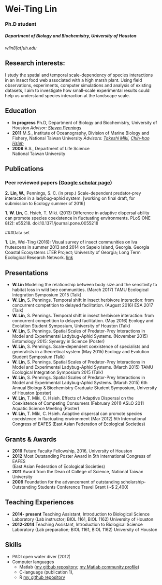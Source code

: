 # Wei-Ting Lin  

### Ph.D student 

##### Department of Biology and Biochemistry, University of Houston

*wlin8[at]uh.edu*  

## Research interests:  
I study the spatial and temporal scale-dependency of species interactions in an insect food web associated with a high marsh plant. Using field observations, experiments, computer simulations and analysis of existing datasets, I aim to investigate how small-scale experimental results could help us understand species interaction at the landscape scale.

## Education

* **In progress** Ph.D, Department of Biology and Biochemistry, University of Houston  _Advisor: [Steven Pennings](http://nsmn1.uh.edu/steve/)_
* **2011**  M.S., Institute of Oceanography, Division of Marine Biology and Fishery, National Taiwan University _Advisors: [Takeshi Miki](http://homepage.ntu.edu.tw/~tksmiki/top.html), [Chih-hao Hsieh](http://homepage.ntu.edu.tw/~complex/people/Hsieh.html)_
* **2009** B.S., Department of Life Science  
National Taiwan University

## Publications
### Peer reviewed papers ([Google scholar page](https://scholar.google.com/citations?hl=en&user=XXY-vVcAAAAJ&view_op=list_works&gmla=AJsN-F4PQC2S4e6LghJ_Y_7B_S6L16lq6tfF_RsWSYemzxaux4aqSEqtw9fuN27JK3e0YR8QFwh_QDj67CsoTB1S2rJm3xWrQIFPyCVKtLcWN9iY5OCL8hVTlsUfrK6Tg_TtDtXnfSbO))
**2.** **Lin, W.**, Pennings, S. C. (in prep.) Scale-dependent predator-prey interaction in a ladybug-aphid system. [working on final draft, for submission to Ecology summer of 2016]

**1.** **W. Lin**, C. Hsieh, T. Miki. (2013) Difference in adaptive dispersal ability can promote species coexistence in fluctuating environments. PLoS ONE 8(2): e55218. doi:10.1371/journal.pone.0055218

###Data set

**1.** Lin, Wei-Ting (2016): Visual survey of insect communities on Iva frutescens in summer 2013 and 2014 on Sapelo Island, Georgia. Georgia Coastal Ecosystems LTER Project; University of Georgia; Long Term Ecological Research Network. [link](http://dx.doi.org/10.6073/pasta/fae8e94a866b71fad5e9122136b5b95e)

## Presentations
* **W.Lin** Modeling the relationship between body size and the sensitivity to habitat loss in wild bee communities. (March 2017) TAMU Ecological Integration Symposium 2015 (Talk)
* **W. Lin**, S. Pennings. Temporal shift in insect herbivore interaction: from concurrent competition to delayed facilitation. (August 2016) ESA 2017 (Talk)
* **W. Lin**, S. Pennings. Temporal shift in insect herbivore interaction: from concurrent competition to delayed facilitation. (May 2016) Ecology and Evolution Student Symposium, University of Houston (Talk)
* **W. Lin**, S. Pennings. Spatial Scales of Predator-Prey Interactions in Model and Experimental Ladybug-Aphid Systems. (November 2015) Entomology 2015: Synergy in Science (Poster)
* **W. Lin**, S. Pennings. Scale-dependent coexistence of specialists and generalists in a theoretical system (May 2015) Ecology and Evolution Student Symposium (Talk)
* **W. Lin**, S. Pennings. Spatial Scales of Predator-Prey Interactions in Model and Experimental Ladybug-Aphid Systems. (March 2015) TAMU Ecological Integration Symposium 2015 (Talk) 
* **W. Lin**, S. Pennings. Spatial Scales of Predator-Prey Interactions in Model and Experimental Ladybug-Aphid Systems. (March 2015) 6th Annual Biology & Biochemistry Graduate Student Symposium, University of Houston (poster)
* **W. Lin**, T. Miki, C. Hsieh. Effects of Adaptive Dispersal on the Coexistence of Competing Consumers (February 2011) ASLO 2011 Aquatic Science Meeting (Poster)
* **W. Lin**, T. Miki, C. Hsieh.  Adaptive dispersal can promote species coexistence in fluctuating environment (Mar 2012) 5th  International Congress of EAFES (East Asian Federation of Ecological Societies)

## Grants & Awards
* **2016**  Future Faculty Fellowship, 2016, University of Houston      
* **2012**  Most Outstanding Poster Award in 5th International Congress of EAFES  
(East Asian Federation of Ecological Societies)
* **2011**  Award from the Dean of College of Science, National Taiwan University
* **2009**	Foundation for the advancement of outstanding scholarship- Outstanding Students Conference Travel Grant (~$ 2,400)

## Teaching Experiences
* **2014- present** Teaching Assistant, Introduction to Biological Science Laboratory (Lab instructor; BIOL 1161, BIOL 1162)  University of Houston
* **2012-2014**      Teaching Assistant, Introduction to Biological Science Laboratory (Lab preparation; BIOL 1161, BIOL 1162)  University of Houston

## Skills

* PADI open water diver (2012)
* Computer languages 
  + Matlab ([my gitbub repository](https://github.com/weitingwlin/matlabutility ); [my Matlab community profile](http://www.mathworks.com/matlabcentral/fileexchange/authors/my_fileexchange))
  + C-language (publication 1), 
  + R [my_github repository](https://github.com/weitingwlin/r-primers)
